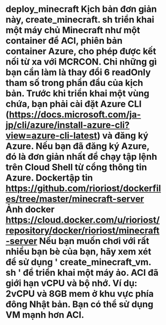 # deploy_minecraft Kịch bản đơn giản này, create_minecraft. sh triển khai một máy chủ Minecraft như một container để ACI, phiên bản container Azure, cho phép được kết nối từ xa với MCRCON. Chỉ những gì bạn cần làm là thay đổi 6 readOnly tham số trong phần đầu của kịch bản. Trước khi triển khai một vùng chứa, bạn phải cài đặt Azure CLI (https://docs.microsoft.com/ja-jp/cli/azure/install-azure-cli?view=azure-cli-latest) và đăng ký Azure. Nếu bạn đã đăng ký Azure, đó là đơn giản nhất để chạy tập lệnh trên Cloud Shell từ cổng thông tin Azure. Dockertập tin https://github.com/rioriost/dockerfiles/tree/master/minecraft-server Ảnh docker https://cloud.docker.com/u/rioriost/repository/docker/rioriost/minecraft-server Nếu bạn muốn chơi với rất nhiều bạn bè của bạn, hãy xem xét để sử dụng ' create_minecraft_vm. sh ' để triển khai một máy ảo. ACI đã giới hạn vCPU và bộ nhớ. Ví dụ: 2vCPU và 8GB mem ở khu vực phía đông Nhật bản. Bạn có thể sử dụng VM mạnh hơn ACI.
